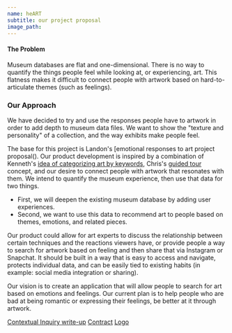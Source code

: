 ```yaml
---
name: heART
subtitle: our project proposal
image_path: 
---
```


#### The Problem

Museum databases are flat and one-dimensional. There is no way to quantify the things people feel while looking at, or experiencing, art. This flatness makes it difficult to connect people with artwork based on hard-to-articulate themes (such as feelings). 

### Our Approach
We have decided to try and use the responses people have to artwork in order to add depth to museum data files. We want to show the "texture and personality" of a collection, and the way exhibits make people feel. 

The base for this project is Landon's [emotional responses to art project proposal(). Our product development is inspired by a combination of Kenneth's [idea of categorizing art by keywords](https://kennethan12.github.io/project/project-proposal/), Chris's [guided tour](https://cla1.github.io/2018-09-21-project-proposal/) concept, and our desire to connect people with artwork that resonates with them. 
We intend to quantify the museum experience, then use that data for two things. 
* First, we will deepen the existing museum database by adding user experiences. 
* Second, we want to use this data to recommend art to people based on themes, emotions, and related pieces. 

Our product could allow for art experts to discuss the relationship between certain techniques and the reactions viewers have, or provide people a way to search for artwork based on feeling and then share that via Instagram or Snapchat. It should be built in a way that is easy to access and navigate, protects individual data, and can be easily tied to existing habits (in example: social media integration or sharing). 

Our vision is to create an application that will allow people to search for art based on emotions and feelings. Our current plan is to help people who are bad at being romantic or expressing their feelings, be better at it through artwork. 


[Contextual Inquiry write-up](https://londonmeanswild.github.io/museum-experience/groundwork/research/2018/09/26/contextual-inquiry/)
[Contract](https://londonmeanswild.github.io/museum-experience/teambuilding/groundwork/2018/09/26/contract/)
[Logo](https://londonmeanswild.github.io/museum-experience/groundwork/2018/09/26/logo/)
